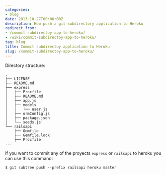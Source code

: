 ```yaml
---
categories:
- blog
date: 2013-10-27T00:00:00Z
description: How push a git subdirectory application to Heroku
redirect_from:
- /commit-subdirectoy-app-to-heroku/
- /wiki/commit-subdirectoy-app-to-heroku/
tag: blog
title: Commit subdirectoy application to Heroku
slug: /commit-subdirectoy-app-to-heroku/
---
```


Directory structure:

    .
    ├── LICENSE
    ├── README.md
    ├── express
    │   ├── Procfile
    │   ├── README.md
    │   ├── app.js
    │   ├── models
    │   │   └── user.js
    │   ├── ormConfig.js
    │   ├── package.json
    │   └── seeds.js
    └── railsapi
        ├── Gemfile
        ├── Gemfile.lock
        ├── Procfile
    ...

If you want to commit any of the proyects `express` or `railsapi` to heroku you
can use this command:

    $ git subtree push --prefix railsapi heroku master
